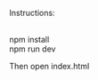 Instructions: <br /> <br />

npm install <br />
npm run dev <br />

Then open index.html <br /> <br />

